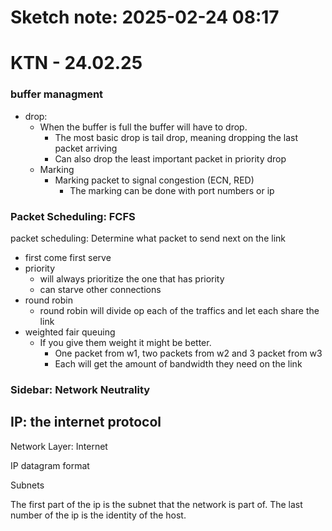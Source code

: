 # Sketch note: 2025-02-24 08:17

# KTN - 24.02.25

### buffer **managment** 

- drop:
	- When the buffer is full the buffer will have to drop.
		- The most basic drop is tail drop, meaning dropping the last packet arriving
		- Can also drop the least important packet in priority drop
	- Marking
		- Marking packet to signal congestion (ECN, RED)
			- The marking can be done with port numbers or ip

### Packet Scheduling: FCFS

packet scheduling: Determine what packet to send next on the link

- first come first serve
- priority
	- will always prioritize the one that has priority
	- can starve other connections
- round robin
	- round robin will divide op each of the traffics and let each share the link
- weighted fair queuing
	- If you give them weight it might be better. 
		- One packet from w1, two packets from w2 and 3 packet from w3
		- Each will get the amount of bandwidth they need on the link

### Sidebar: Network Neutrality



## IP: the internet protocol

Network Layer: Internet

IP datagram format


Subnets

The first part of the ip is the subnet that the network is part of. The last number of the ip is the identity of the host. 






